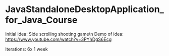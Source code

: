 # JavaStandaloneDesktopApplication_for_Java_Course


Initial idea: Side scrolling shooting game\n
Demo of idea: https://www.youtube.com/watch?v=3PYhDgS6Ecg

Iterations: 6x 1 week 


